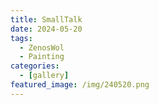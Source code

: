 ```yaml
---
title: SmallTalk
date: 2024-05-20
tags:
  - ZenosWol
  - Painting
categories:
  - [gallery]
featured_image: /img/240520.png
---
```

